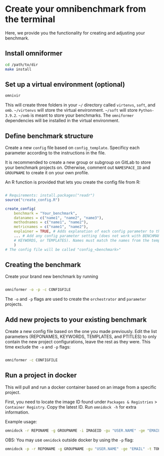 # Create your omnibenchmark from the terminal


Here, we provide you the functionality for creating and adjusting your benchmark.

## Install omniformer

```sh
cd /path/to/dir
make install
```

## Set up a virtual environment (optional)

```sh
omnivir
```
This will create three folders in your `~/` directory called `virtenvs`, `soft`, and `omb`.
`~/virtenvs` will store the virtual environment.
`~/soft` will store `Python-3.9.2`.
`~/omb` is meant to store your benchmarks.
The `omniformer` dependencies will be installed in the virtual environment.

## Define benchmark structure

Create a new `config` file based on `config_template`.
Specificy each parameter according to the instructions in the file.

It is recommended to create a new group or subgroup on GitLab to store your benchmark projects on. Otherwise, comment out `NAMESPACE_ID` and `GROUPNAME` to create it on your own profile.

An R function is provided that lets you create the config file from R:

```r

# Requirements: install.packages("readr")
source("create_config.R")

create_config(
	benchmark = "Your_benchmark",
	datanames = c("name1", "name2", "name3"),
	methodnames = c("name1", "name2"),
	metricnames = c("name1", "name2"),
	explainer = TRUE, # Adds explanation of each config parameter to the buttom of the file
	... # Add any config parameter setting (does not work with BENCHMARK, REPONAMES,
	# KEYWORDS, or TEMPLATES). Names must match the names from the template.
	)
# The config file will be called "config_<benchmark>"

```

## Creating the benchmark

Create your brand new benchmark by running

```sh

omniformer -o -p -c CONFIGFILE

```

The `-o` and `-p` flags are used to create the `orchestrator` and `parameter` projects.


## Add new projects to your existing benchmark

Create a new config file based on the one you made previously. Edit the list parameters (REPONAMES, KEYWORDS, TEMPLATES, and PTITLES) to only contain the new project configurations, leave the rest as they were. This time exclude the `-o` and `-p` flags:

```sh

omniformer -c CONFIGFILE

```


## Run a project in docker

This will pull and run a docker container based on an image from a specific project.

First, you need to locate the image ID found under `Packages & Registries` > `Container Registry`. Copy the latest ID. Run `omnidock -h` for extra information.

Example usage:

```sh
omnidock -r REPONAME -g GROUPNAME -i IMAGEID -gu "USER.NAME" -ge "EMAIL" -t TOKEN
```

OBS: You may use `omnidock` outside docker by using the `-p` flag:
```sh
omnidock -p -r REPONAME -g GROUPNAME -gu "USER.NAME" -ge "EMAIL" -t TOKEN
```

